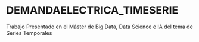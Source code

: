 # DEMANDAELECTRICA_TIMESERIE
 Trabajo Presentado en el Máster de Big Data, Data Science e IA del tema de Series Temporales
